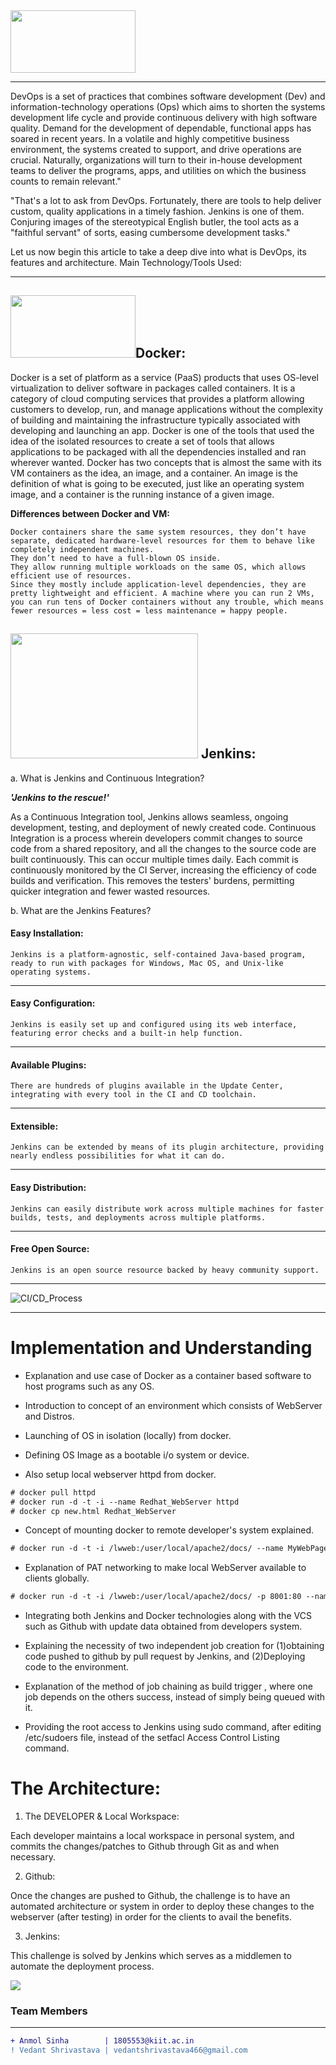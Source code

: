 <img src="https://miro.medium.com/max/3000/1*mqv03KrlG5LK2XU1uV4LJg.gif" height=100 width=200>

_________________________________________________________________________________________________________

DevOps is a set of practices that combines software development (Dev) and information-technology operations (Ops) which aims to shorten the systems development life cycle and provide continuous delivery with high software quality. Demand for the development of dependable, functional apps has soared in recent years. In a volatile and highly competitive business environment, the systems created to support, and drive operations are crucial. Naturally, organizations will turn to their in-house development teams to deliver the programs, apps, and utilities on which the business counts to remain relevant."

"That's a lot to ask from DevOps. Fortunately, there are tools to help deliver custom, quality applications in a timely fashion. Jenkins is one of them. Conjuring images of the stereotypical English butler, the tool acts as a "faithful servant" of sorts, easing cumbersome development tasks."

Let us now begin this article to take a deep dive into what is DevOps, its features and architecture. Main Technology/Tools Used:
_______________________________________________________________________________________________________________
## <img src="https://miro.medium.com/max/1000/1*E8IgOSkMTpBRs0w0-Zsx2g.gif" width=200 height=100>Docker:

Docker is a set of platform as a service (PaaS) products that uses OS-level virtualization to deliver software in packages called containers. It is a category of cloud computing services that provides a platform allowing customers to develop, run, and manage applications without the complexity of building and maintaining the infrastructure typically associated with developing and launching an app. Docker is one of the tools that used the idea of the isolated resources to create a set of tools that allows applications to be packaged with all the dependencies installed and ran wherever wanted. Docker has two concepts that is almost the same with its VM containers as the idea, an image, and a container. An image is the definition of what is going to be executed, just like an operating system image, and a container is the running instance of a given image.

**Differences between Docker and VM:**

    Docker containers share the same system resources, they don’t have separate, dedicated hardware-level resources for them to behave like completely independent machines.
    They don’t need to have a full-blown OS inside.
    They allow running multiple workloads on the same OS, which allows efficient use of resources.
    Since they mostly include application-level dependencies, they are pretty lightweight and efficient. A machine where you can run 2 VMs, you can run tens of Docker containers without any trouble, which means fewer resources = less cost = less maintenance = happy people.

## <img src="https://www.edureka.co/blog/wp-content/uploads/2016/11/Jenkins-4.gif" width=300 height=200> Jenkins:

a. What is Jenkins and Continuous Integration?

**_'Jenkins to the rescue!'_**

As a Continuous Integration tool, Jenkins allows seamless, ongoing development, testing, and deployment of newly created code. Continuous Integration is a process wherein developers commit changes to source code from a shared repository, and all the changes to the source code are built continuously. This can occur multiple times daily. Each commit is continuously monitored by the CI Server, increasing the efficiency of code builds and verification. This removes the testers' burdens, permitting quicker integration and fewer wasted resources.

b. What are the Jenkins Features?

####    Easy Installation:
    Jenkins is a platform-agnostic, self-contained Java-based program, ready to run with packages for Windows, Mac OS, and Unix-like operating systems.
-----------------------------------------------------------------------------------------------------------
####    Easy Configuration:
    Jenkins is easily set up and configured using its web interface, featuring error checks and a built-in help function.
-----------------------------------------------------------------------------------------------------------
####    Available Plugins:
    There are hundreds of plugins available in the Update Center, integrating with every tool in the CI and CD toolchain.
-----------------------------------------------------------------------------------------------------------
####    Extensible:
    Jenkins can be extended by means of its plugin architecture, providing nearly endless possibilities for what it can do.
-----------------------------------------------------------------------------------------------------------
####    Easy Distribution:
    Jenkins can easily distribute work across multiple machines for faster builds, tests, and deployments across multiple platforms.
-----------------------------------------------------------------------------------------------------------
####    Free Open Source:
    Jenkins is an open source resource backed by heavy community support.
-----------------------------------------------------------------------------------------------------------
![CI/CD_Process](https://hackernoon.com/hn-images/1*1kUhczYDfpkWXSFt0mI2dA.png)
____________________________________________________________________________________________________________________________________
# Implementation and Understanding

* Explanation and use case of Docker as a container based software to host programs such as any OS. 

* Introduction to concept of an environment which consists of WebServer and Distros.

* Launching of OS in isolation (locally) from docker.

* Defining OS Image as a bootable i/o system or device. 

* Also setup local webserver httpd from docker.
```diff
# docker pull httpd
# docker run -d -t -i --name Redhat_WebServer httpd
# docker cp new.html Redhat_WebServer
```

* Concept of mounting docker to remote developer's system explained.
```diff
# docker run -d -t -i /lwweb:/user/local/apache2/docs/ --name MyWebPage httpd
```

* Explanation of PAT networking to make local WebServer available to clients globally.
```diff
# docker run -d -t -i /lwweb:/user/local/apache2/docs/ -p 8001:80 --name ClientSideOpen httpd
```

* Integrating both Jenkins and Docker technologies along with the VCS such as Github with update data obtained from developers system.

* Explaining the necessity of two independent job creation for (1)obtaining code pushed to github by pull request by Jenkins, and (2)Deploying code to the environment.

* Explanation of the method of job chaining as build trigger , where one job depends on the others success, instead of simply being queued with it.

* Providing the root access to Jenkins using sudo command, after editing /etc/sudoers file, instead of the setfacl Access Control Listing command. 

# The Architecture:

1. The DEVELOPER & Local Workspace:

Each developer maintains a local workspace in personal system, and commits the changes/patches to Github through Git as and when necessary.

2. Github:

Once the changes are pushed to Github, the challenge is to have an automated architecture or system in order to deploy these changes to the webserver (after testing) in order for the clients to avail the benefits.

3. Jenkins:

This challenge is solved by Jenkins which serves as a middlemen to automate the deployment process.

<img src="https://d2908q01vomqb2.cloudfront.net/7719a1c782a1ba91c031a682a0a2f8658209adbf/2019/10/20/Diagram2.png" align="center">

### Team Members
----------------------------------
```diff
+ Anmol Sinha        | 1805553@kiit.ac.in
! Vedant Shrivastava | vedantshrivastava466@gmail.com
```
